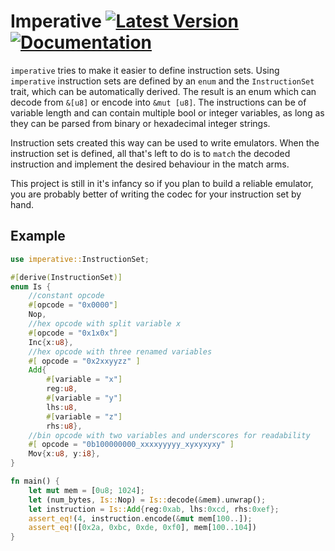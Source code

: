 # Imperative [![Latest Version]][crates.io] [![Documentation]][docs.rs]

[Documentation]: https://img.shields.io/badge/docs.rs-rustdoc-green
[Latest Version]: https://img.shields.io/crates/v/imperative_rs.svg
[docs.rs]: https://docs.rs/imperative-rs/
[crates.io]: https://crates.io/crates/imperative-rs

`imperative` tries to make it easier to define instruction sets. Using `imperative` 
instruction sets are defined by an `enum` and the `InstructionSet` trait, which can
be automatically derived. The result is an enum which can decode from `&[u8]` or encode
into `&mut [u8]`. The instructions can be of variable length and can contain multiple bool or integer
variables, as long as they can be parsed from binary or hexadecimal
integer strings.

Instruction sets created this way can be used to write emulators. When the instruction
set is defined, all that's left to do is to `match` the decoded instruction and implement
the desired behaviour in the match arms.

This project is still in it's infancy so if you plan to build a reliable emulator, you
are probably better of writing the codec for your instruction set by hand. 

## Example

```rust
use imperative::InstructionSet;

#[derive(InstructionSet)]
enum Is {
    //constant opcode
    #[opcode = "0x0000"]
    Nop,
    //hex opcode with split variable x
    #[opcode = "0x1x0x"]
    Inc{x:u8},
    //hex opcode with three renamed variables
    #[ opcode = "0x2xxyyzz" ]
    Add{
        #[variable = "x"]
        reg:u8,
        #[variable = "y"]
        lhs:u8,
        #[variable = "z"]
        rhs:u8},
    //bin opcode with two variables and underscores for readability
    #[ opcode = "0b100000000_xxxxyyyyy_xyxyxyxy" ]
    Mov{x:u8, y:i8},
}

fn main() {
    let mut mem = [0u8; 1024];
    let (num_bytes, Is::Nop) = Is::decode(&mem).unwrap();
    let instruction = Is::Add{reg:0xab, lhs:0xcd, rhs:0xef};
    assert_eq!(4, instruction.encode(&mut mem[100..]);
    assert_eq!([0x2a, 0xbc, 0xde, 0xf0], mem[100..104])
}
```
